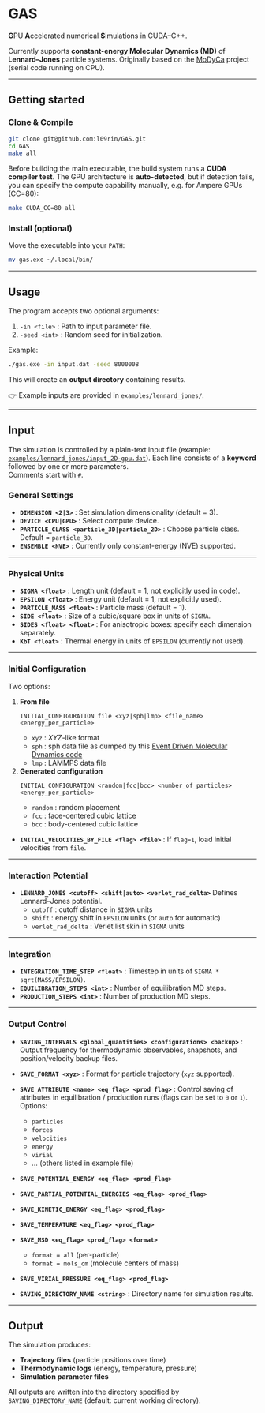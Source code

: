 # GAS
**G**PU **A**ccelerated numerical **S**imulations in CUDA–C++.

Currently supports **constant-energy Molecular Dynamics (MD)** of **Lennard–Jones** particle systems.
Originally based on the [MoDyCa](https://github.com/l09rin/MoDyCa) project (serial code running on CPU).

---

## Getting started

### Clone & Compile
```bash
git clone git@github.com:l09rin/GAS.git
cd GAS
make all
```
Before building the main executable, the build system runs a **CUDA compiler test**.
The GPU architecture is **auto-detected**, but if detection fails, you can specify the compute capability manually, e.g. for Ampere GPUs (CC=80):

```bash
make CUDA_CC=80 all
```

### Install (optional)
Move the executable into your `PATH`:
```bash
mv gas.exe ~/.local/bin/
```

---

## Usage
The program accepts two optional arguments:
1. `-in <file>` : Path to input parameter file.
2. `-seed <int>` : Random seed for initialization.

Example:
```bash
./gas.exe -in input.dat -seed 8000008
```

This will create an **output directory** containing results.  

👉 Example inputs are provided in `examples/lennard_jones/`.

---

## Input

The simulation is controlled by a plain-text input file (example: [`examples/lennard_jones/input_2D-gpu.dat`](examples/lennard_jones/input_2D-gpu.dat)).
Each line consists of a **keyword** followed by one or more parameters.  
Comments start with `#`.  

### General Settings
- **`DIMENSION <2|3>`**  :  Set simulation dimensionality (default = 3).  
- **`DEVICE <CPU|GPU>`**  :  Select compute device.  
- **`PARTICLE_CLASS <particle_3D|particle_2D>`**  :  Choose particle class. Default = `particle_3D`.  
- **`ENSEMBLE <NVE>`**  :  Currently only constant-energy (NVE) supported.  

---

### Physical Units
- **`SIGMA <float>`**  :  Length unit (default = 1, not explicitly used in code).  
- **`EPSILON <float>`**  :  Energy unit (default = 1, not explicitly used).  
- **`PARTICLE_MASS <float>`**  :  Particle mass (default = 1).  
- **`SIDE <float>`**  :  Size of a cubic/square box in units of `SIGMA`.  
- **`SIDES <float> <float>`**  :  For anisotropic boxes: specify each dimension separately.  
- **`KbT <float>`**  :  Thermal energy in units of `EPSILON` (currently not used).  

---

### Initial Configuration
Two options:
1. **From file**  
   ``` 
   INITIAL_CONFIGURATION file <xyz|sph|lmp> <file_name> <energy_per_particle>
   ```
   - `xyz` : _XYZ_-like format
   - `sph` : sph data file as dumped by this [Event Driven Molecular Dynamics code](https://github.com/FSmallenburg/EDMD)
   - `lmp` : LAMMPS data file
2. **Generated configuration**  
   ```
   INITIAL_CONFIGURATION <random|fcc|bcc> <number_of_particles> <energy_per_particle>
   ```
   - `random` : random placement  
   - `fcc` : face-centered cubic lattice  
   - `bcc` : body-centered cubic lattice  

- **`INITIAL_VELOCITIES_BY_FILE <flag> <file>`**  :  If `flag=1`, load initial velocities from `file`.  

---

### Interaction Potential
- **`LENNARD_JONES <cutoff> <shift|auto> <verlet_rad_delta>`**
  Defines Lennard–Jones potential.
  - `cutoff` : cutoff distance in `SIGMA` units
  - `shift` : energy shift in `EPSILON` units (or `auto` for automatic)
  - `verlet_rad_delta` : Verlet list skin in `SIGMA` units

---

### Integration
- **`INTEGRATION_TIME_STEP <float>`**  :  Timestep in units of `SIGMA * sqrt(MASS/EPSILON)`.  
- **`EQUILIBRATION_STEPS <int>`**  :  Number of equilibration MD steps.  
- **`PRODUCTION_STEPS <int>`**  :  Number of production MD steps.  

---

### Output Control
- **`SAVING_INTERVALS <global_quantities> <configurations> <backup>`**  :  Output frequency for thermodynamic observables, snapshots, and position/velocity backup files.
- **`SAVE_FORMAT <xyz>`**  :  Format for particle trajectory (`xyz` supported).  
- **`SAVE_ATTRIBUTE <name> <eq_flag> <prod_flag>`**  :  Control saving of attributes in equilibration / production runs (flags can be set to `0` or `1`). Options:  
  - `particles`
  - `forces`
  - `velocities`
  - `energy`
  - `virial`
  - … (others listed in example file)

- **`SAVE_POTENTIAL_ENERGY <eq_flag> <prod_flag>`**  
- **`SAVE_PARTIAL_POTENTIAL_ENERGIES <eq_flag> <prod_flag>`**  
- **`SAVE_KINETIC_ENERGY <eq_flag> <prod_flag>`**  
- **`SAVE_TEMPERATURE <eq_flag> <prod_flag>`**  
- **`SAVE_MSD <eq_flag> <prod_flag> <format>`**  
  - `format = all` (per-particle)  
  - `format = mols_cm` (molecule centers of mass)  
- **`SAVE_VIRIAL_PRESSURE <eq_flag> <prod_flag>`**  

- **`SAVING_DIRECTORY_NAME <string>`**  :  Directory name for simulation results.  

---

## Output
The simulation produces:
- **Trajectory files** (particle positions over time)  
- **Thermodynamic logs** (energy, temperature, pressure)  
- **Simulation parameter files**

All outputs are written into the directory specified by  
`SAVING_DIRECTORY_NAME` (default: current working directory).
